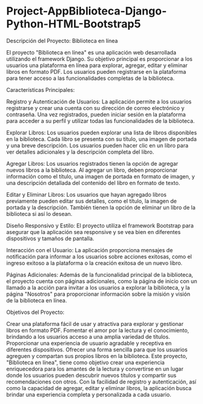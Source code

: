 # Project-AppBiblioteca-Django-Python-HTML-Bootstrap5
 Descripción del Proyecto: Biblioteca en línea

El proyecto "Biblioteca en línea" es una aplicación web desarrollada utilizando el framework Django. Su objetivo principal es proporcionar a los usuarios una plataforma en línea para explorar, agregar, editar y eliminar libros en formato PDF. Los usuarios pueden registrarse en la plataforma para tener acceso a las funcionalidades completas de la biblioteca.

Características Principales:

Registro y Autenticación de Usuarios: La aplicación permite a los usuarios registrarse y crear una cuenta con su dirección de correo electrónico y contraseña. Una vez registrados, pueden iniciar sesión en la plataforma para acceder a su perfil y utilizar todas las funcionalidades de la biblioteca.

Explorar Libros: Los usuarios pueden explorar una lista de libros disponibles en la biblioteca. Cada libro se presenta con su título, una imagen de portada y una breve descripción. Los usuarios pueden hacer clic en un libro para ver detalles adicionales y la descripción completa del libro.

Agregar Libros: Los usuarios registrados tienen la opción de agregar nuevos libros a la biblioteca. Al agregar un libro, deben proporcionar información como el título, una imagen de portada en formato de imagen, y una descripción detallada del contenido del libro en formato de texto.

Editar y Eliminar Libros: Los usuarios que hayan agregado libros previamente pueden editar sus detalles, como el título, la imagen de portada y la descripción. También tienen la opción de eliminar un libro de la biblioteca si así lo desean.

Diseño Responsivo y Estilo: El proyecto utiliza el framework Bootstrap para asegurar que la aplicación sea responsive y se vea bien en diferentes dispositivos y tamaños de pantalla.

Interacción con el Usuario: La aplicación proporciona mensajes de notificación para informar a los usuarios sobre acciones exitosas, como el ingreso exitoso a la plataforma o la creación exitosa de un nuevo libro.

Páginas Adicionales: Además de la funcionalidad principal de la biblioteca, el proyecto cuenta con páginas adicionales, como la página de inicio con un llamado a la acción para invitar a los usuarios a explorar la biblioteca, y la página "Nosotros" para proporcionar información sobre la misión y visión de la biblioteca en línea.

Objetivos del Proyecto:

Crear una plataforma fácil de usar y atractiva para explorar y gestionar libros en formato PDF.
Fomentar el amor por la lectura y el conocimiento, brindando a los usuarios acceso a una amplia variedad de títulos.
Proporcionar una experiencia de usuario agradable y receptiva en diferentes dispositivos.
Ofrecer una forma sencilla para que los usuarios agreguen y compartan sus propios libros en la biblioteca.
Este proyecto, "Biblioteca en línea", tiene como objetivo crear una experiencia enriquecedora para los amantes de la lectura y convertirse en un lugar donde los usuarios pueden descubrir nuevos títulos y compartir sus recomendaciones con otros. Con la facilidad de registro y autenticación, así como la capacidad de agregar, editar y eliminar libros, la aplicación busca brindar una experiencia completa y personalizada a cada usuario.
